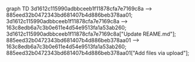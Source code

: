 graph TD
    3d1612c115990adbbceeb1f11878cfa7e7169c8a --> 885eed32b0472343bd681407b4d886beb378aa01;
    3d1612c115990adbbceeb1f11878cfa7e7169c8a --> 163c8edb6a7c3b0e611e4d54e9513fa1a53ab260;
    3d1612c115990adbbceeb1f11878cfa7e7169c8a["Update REAME.md"];
    885eed32b0472343bd681407b4d886beb378aa01 --> 163c8edb6a7c3b0e611e4d54e9513fa1a53ab260;
    885eed32b0472343bd681407b4d886beb378aa01["Add files via upload"];
